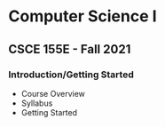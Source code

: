 # Computer Science I
## CSCE 155E - Fall 2021
### Introduction/Getting Started

- Course Overview
- Syllabus
- Getting Started
